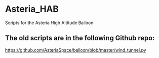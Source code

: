 # Asteria_HAB
Scripts for the Asteria High Altitude Balloon


## The old scripts are in the following Github repo:
https://github.com/AsteriaSpace/balloon/blob/master/wind_tunnel.py
